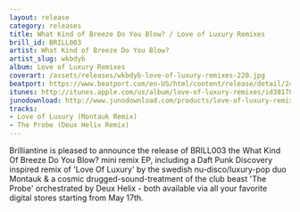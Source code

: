 ```yaml
---
layout: release
category: releases
title: What Kind of Breeze Do You Blow? / Love of Luxury Remixes
brill_id: BRILL003
artist: What Kind of Breeze Do You Blow?
artist_slug: wkbdyb
album: Love of Luxury Remixes
coverart: /assets/releases/wkbdyb-love-of-luxury-remixes-220.jpg
beatport: https://www.beatport.com/en-US/html/content/release/detail/249823/Love%20Of%20Luxury%20Remixes
itunes: http://itunes.apple.com/us/album/love-of-luxury-remixes/id381788628
junodownload: http://www.junodownload.com/products/love-of-luxury-remixes/1573998-02/
tracks:
- Love of Luxury (Montauk Remix)
- The Probe (Deux Helix Remix)
---
```


Brilliantine is pleased to announce the release of BRILL003 the What Kind Of
Breeze Do You Blow? mini remix EP, including a Daft Punk Discovery inspired
remix of 'Love Of Luxury' by the swedish nu-disco/luxury-pop duo Montauk & a
cosmic drugged-sound-treatment of the club beast 'The Probe' orchestrated by
Deux Helix - both available via all your favorite digital stores starting from
May 17th.
